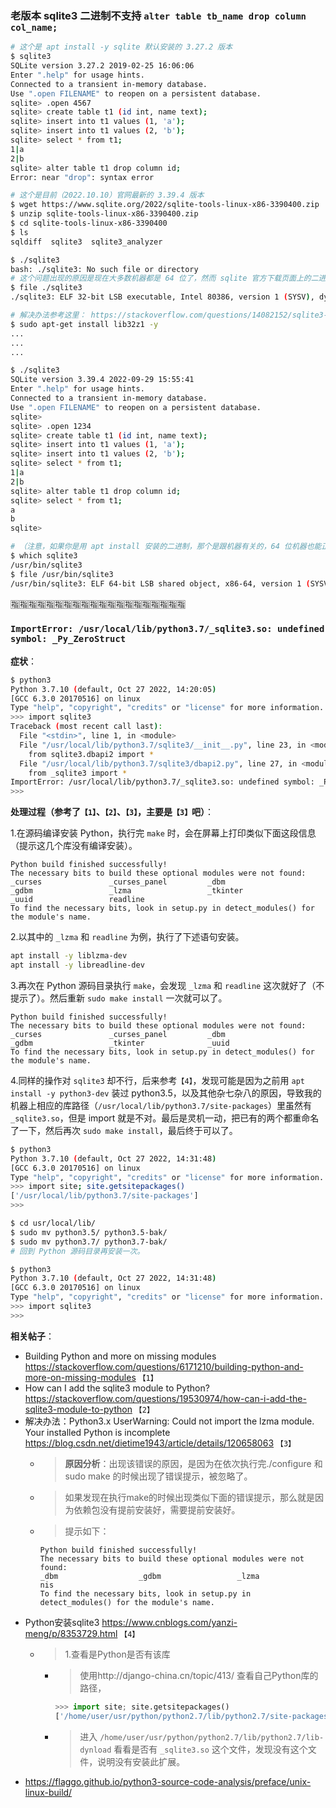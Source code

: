 
### 老版本 sqlite3 二进制不支持 `alter table tb_name drop column col_name;`

```sh
# 这个是 apt install -y sqlite 默认安装的 3.27.2 版本
$ sqlite3
SQLite version 3.27.2 2019-02-25 16:06:06
Enter ".help" for usage hints.
Connected to a transient in-memory database.
Use ".open FILENAME" to reopen on a persistent database.
sqlite> .open 4567
sqlite> create table t1 (id int, name text);
sqlite> insert into t1 values (1, 'a');
sqlite> insert into t1 values (2, 'b');
sqlite> select * from t1;
1|a
2|b
sqlite> alter table t1 drop column id;
Error: near "drop": syntax error
```
```sh
# 这个是目前（2022.10.10）官网最新的 3.39.4 版本
$ wget https://www.sqlite.org/2022/sqlite-tools-linux-x86-3390400.zip
$ unzip sqlite-tools-linux-x86-3390400.zip
$ cd sqlite-tools-linux-x86-3390400
$ ls
sqldiff  sqlite3  sqlite3_analyzer

$ ./sqlite3
bash: ./sqlite3: No such file or directory
# 这个问题出现的原因是现在大多数机器都是 64 位了，然而 sqlite 官方下载页面上的二进制还是 32 位。。。
$ file ./sqlite3
./sqlite3: ELF 32-bit LSB executable, Intel 80386, version 1 (SYSV), dynamically linked, interpreter /lib/ld-linux.so.2, for GNU/Linux 4.3.0, stripped

# 解决办法参考这里： https://stackoverflow.com/questions/14082152/sqlite3-no-such-file-or-directory/14082813#14082813
$ sudo apt-get install lib32z1 -y
...
...
...

$ ./sqlite3
SQLite version 3.39.4 2022-09-29 15:55:41
Enter ".help" for usage hints.
Connected to a transient in-memory database.
Use ".open FILENAME" to reopen on a persistent database.
sqlite> 
sqlite> .open 1234
sqlite> create table t1 (id int, name text);
sqlite> insert into t1 values (1, 'a');
sqlite> insert into t1 values (2, 'b');
sqlite> select * from t1;
1|a
2|b
sqlite> alter table t1 drop column id;
sqlite> select * from t1;
a
b
sqlite>
```
```sh
# （注意，如果你是用 apt install 安装的二进制，那个是跟机器有关的，64 位机器也能正确安装 64 位的二进制）
$ which sqlite3
/usr/bin/sqlite3
$ file /usr/bin/sqlite3
/usr/bin/sqlite3: ELF 64-bit LSB shared object, x86-64, version 1 (SYSV), dynamically linked, interpreter /lib64/ld-linux-x86-64.so.2, BuildID[sha1]=f8a2bb2b99fe8eae437455d74347d1750d7018dc, for GNU/Linux 3.2.0, stripped
```

:u6307::u6307::u6307::u6307::u6307::u6307::u6307::u6307::u6307::u6307::u6307::u6307::u6307::u6307::u6307::u6307::u6307::u6307::u6307::u6307:

### `ImportError: /usr/local/lib/python3.7/_sqlite3.so: undefined symbol: _Py_ZeroStruct`

**症状**：
```sh
$ python3
Python 3.7.10 (default, Oct 27 2022, 14:20:05)
[GCC 6.3.0 20170516] on linux
Type "help", "copyright", "credits" or "license" for more information.
>>> import sqlite3
Traceback (most recent call last):
  File "<stdin>", line 1, in <module>
  File "/usr/local/lib/python3.7/sqlite3/__init__.py", line 23, in <module>
    from sqlite3.dbapi2 import *
  File "/usr/local/lib/python3.7/sqlite3/dbapi2.py", line 27, in <module>
    from _sqlite3 import *
ImportError: /usr/local/lib/python3.7/_sqlite3.so: undefined symbol: _Py_ZeroStruct
>>>
```

**处理过程（参考了`【1】`、`【2】`、`【3】`，主要是`【3】`吧）**：

1.在源码编译安装 Python，执行完 `make` 时，会在屏幕上打印类似下面这段信息（提示这几个库没有编译安装）。
```console
Python build finished successfully!
The necessary bits to build these optional modules were not found:
_curses               _curses_panel         _dbm
_gdbm                 _lzma                 _tkinter
_uuid                 readline
To find the necessary bits, look in setup.py in detect_modules() for the module's name.
```

2.以其中的 `_lzma` 和 `readline` 为例，执行了下述语句安装。
```sh
apt install -y liblzma-dev
apt install -y libreadline-dev
```

3.再次在 Python 源码目录执行 `make`，会发现 `_lzma` 和 `readline` 这次就好了（不提示了）。然后重新 `sudo make install` 一次就可以了。
```console
Python build finished successfully!
The necessary bits to build these optional modules were not found:
_curses               _curses_panel         _dbm
_gdbm                 _tkinter              _uuid
To find the necessary bits, look in setup.py in detect_modules() for the module's name.
```

4.同样的操作对 `sqlite3` 却不行，后来参考`【4】`，发现可能是因为之前用 `apt install -y python3-dev` 装过 python3.5，以及其他杂七杂八的原因，导致我的机器上相应的库路径（`/usr/local/lib/python3.7/site-packages`）里虽然有 `_sqlite3.so`，但是 import 就是不对。最后是灵机一动，把已有的两个都重命名了一下，然后再次 `sudo make install`，最后终于可以了。
```sh
$ python3
Python 3.7.10 (default, Oct 27 2022, 14:31:48)
[GCC 6.3.0 20170516] on linux
Type "help", "copyright", "credits" or "license" for more information.
>>> import site; site.getsitepackages()
['/usr/local/lib/python3.7/site-packages']
>>>
```
```sh
$ cd usr/local/lib/
$ sudo mv python3.5/ python3.5-bak/
$ sudo mv python3.7/ python3.7-bak/
# 回到 Python 源码目录再安装一次。
```
```sh
$ python3
Python 3.7.10 (default, Oct 27 2022, 14:31:48)
[GCC 6.3.0 20170516] on linux
Type "help", "copyright", "credits" or "license" for more information.
>>> import sqlite3
>>> 
```

**相关帖子**：
- Building Python and more on missing modules https://stackoverflow.com/questions/6171210/building-python-and-more-on-missing-modules  `【1】`
- How can I add the sqlite3 module to Python? https://stackoverflow.com/questions/19530974/how-can-i-add-the-sqlite3-module-to-python  `【2】`
- 解决办法：Python3.x UserWarning: Could not import the lzma module. Your installed Python is incomplete https://blog.csdn.net/dietime1943/article/details/120658063  `【3】`
  * > **原因分析**：出现该错误的原因，是因为在依次执行完./configure 和 sudo make 的时候出现了错误提示，被忽略了。
  * > 如果发现在执行make的时候出现类似下面的错误提示，那么就是因为依赖包没有提前安装好，需要提前安装好。
  * > 提示如下：
    ```console
    Python build finished successfully!
    The necessary bits to build these optional modules were not found:
    _dbm                  _gdbm                 _lzma              nis
    To find the necessary bits, look in setup.py in detect_modules() for the module's name.
    ```
- Python安装sqlite3 https://www.cnblogs.com/yanzi-meng/p/8353729.html  `【4】`
  * > 1.查看是Python是否有该库
    + > 使用http://django-china.cn/topic/413/ 查看自己Python库的路径，
      ```py
      >>> import site; site.getsitepackages()
      ['/home/user/usr/python/python2.7/lib/python2.7/site-packages', '/home/user/usr/python/python2.7/lib/site-python']
      ```
    + > 进入 `/home/user/usr/python/python2.7/lib/python2.7/lib-dynload` 看看是否有 `_sqlite3.so` 这个文件，发现没有这个文件，说明没有安装此扩展。
- https://flaggo.github.io/python3-source-code-analysis/preface/unix-linux-build/
